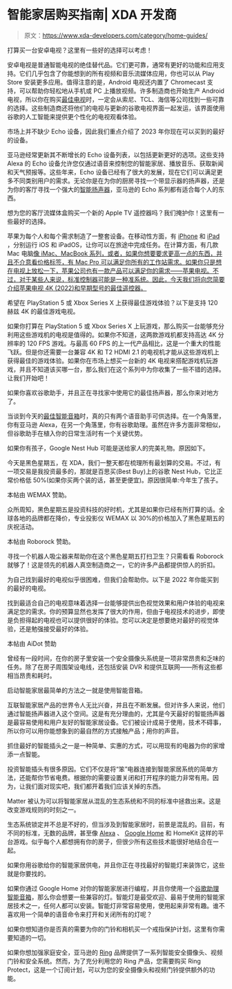 # 智能家居购买指南| XDA 开发商

> 原文：<https://www.xda-developers.com/category/home-guides/>

[](/best-android-tv/)

打算买一台安卓电视？这里有一些好的选择可以考虑！

安卓电视是普通智能电视的绝佳替代品。它们更可靠，通常有更好的功能和应用支持。它们几乎包含了你能想到的所有视频和音乐流媒体应用，你也可以从 Play Store 安装更多应用。值得注意的是，Android 电视还内置了 Chromecast 支持，可以帮助你轻松地从手机或 PC 上播放视频。许多制造商也开始生产 Android 电视，所以你在购买[最佳电视](https://www.xda-developers.com/best-tv/)时，一定会从索尼、TCL、海信等公司找到一些可靠的选择。这些制造商还将他们的电视与更新的谷歌电视界面一起发运，该界面使用谷歌的人工智能来提供更个性化的电视观看体验。

[](/best-amazon-echo-devices/)

市场上并不缺少 Echo 设备，因此我们重点介绍了 2023 年你现在可以买到的最好的设备。

亚马逊经常更新其不断增长的 Echo 设备列表，以包括更新更好的选项。这些支持 Alexa 的 Echo 设备允许您仅通过语音来控制您的智能家居、播放音乐、获取新闻和天气预报等。这些年来，Echo 设备已经有了很大的发展，现在它们可以满足更多不同类别用户的需求。无论你是在为你的厨房寻找一个带显示器的扬声器，还是为你的客厅寻找一个强大的[智能扬声器](http://www.xda-developers.com/best-smart-speakers/)，亚马逊的 Echo 系列都有适合每个人的东西。

[](/best-apple-tv-remotes/)

想为您的客厅流媒体盒购买一个新的 Apple TV 遥控器吗？我们掩护你！这里有一些最好的选择。

苹果为每个人和每个需求制造了一整套设备。在移动性方面，有 [iPhone](https://www.xda-developers.com/best-iphone/) 和 [iPad](https://www.xda-developers.com/best-ipad/) ，分别运行 iOS 和 iPadOS，让你可以在旅途中完成任务。在计算方面，有几款 Mac 电脑[像 iMac、MacBook 系列，或者，如果你想要要求更高一点的东西，并且不介意看价格标签，有 Mac Pro 可以满足你所有的工作站需求。如果你只是想在电视上放松一下，苹果公司也有一款产品可以满足你的需求——苹果电视。不过，对于某些人来说，标准控制器可能是一种准系统。因此，今天我们将向您简要介绍苹果电视 4K (2022)和早期型号的最佳遥控器。](https://www.xda-developers.com/best-macs/)

[](/best-4k-120hz-gaming-tv/)

希望在 PlayStation 5 或 Xbox Series X 上获得最佳游戏体验？以下是支持 120 赫兹 4K 的最佳游戏电视。

如果你打算在 PlayStation 5 或 Xbox Series X 上玩游戏，那么购买一台能够充分利用这些游戏机的电视是值得的。如果你不知道，这两款游戏机都支持高达 4K 分辨率的 120 FPS 游戏。与最高 60 FPS 的上一代产品相比，这是一个重大的性能飞跃。但是你还需要一台兼容 4K 和 T2 HDMI 2.1 的电视机才能从这些游戏机上获得最佳的游戏体验。如果你在市场上想买一台新的 4K 电视来搭配游戏机玩游戏，并且不知道该买哪一台，那么我们在这个系列中为你收集了一些不错的选择。让我们开始吧！

[](/best-google-assistant-speakers/)

如果你喜欢谷歌助手，并且正在寻找家中使用它的最佳扬声器，那么你来对地方了。

当谈到今天的[最佳智能音箱](https://www.xda-developers.com/best-smart-speakers)时，真的只有两个语音助手可供选择。在一个角落里，你有亚马逊 Alexa，在另一个角落里，你有谷歌助理。虽然在许多方面非常相似，但谷歌助手在植入你的日常生活时有一个关键优势。

[](/new-parent-google-nest-hub-black-friday/)

如果你有孩子，Google Nest Hub 可能是送给家人的完美礼物。原因如下。

今天是黑色星期五，在 XDA，我们一整天都在梳理所有最划算的交易。不过，有一项交易是我投资最多的，那就是百思买(Best Buy)上的谷歌 Nest Hub，它比正常价格低 50%(如果你买两个装的话，甚至更便宜)。原因很简单:今年生了孩子。

[](/wemax-nova-4k-ust-projector-black-friday/)

本帖由 WEMAX 赞助。

众所周知，黑色星期五是投资科技的好时机，尤其是如果你已经有所打算的话。全球各地的品牌都在降价，专业投影仪 WEMAX 以 30%的价格加入了黑色星期五的庆祝活动。

[](/roborock-cyber-monday-week-2022/)

本帖由 Roborock 赞助。

寻找一个机器人吸尘器来帮助你在这个黑色星期五打扫卫生？只需看看 Roborock 就够了！这是领先的机器人真空制造商之一，它的许多产品都提供惊人的折扣。

[](/best-tv/)

为自己找到最好的电视似乎很困难，但我们会帮助你。以下是 2022 年你能买到的最好的电视。

找到最适合自己的电视意味着选择一台能够提供出色视觉效果和用户体验的电视来满足您的需求。你的预算显然也发挥了很大的作用，但由于电视技术的进步，即使是负担得起的电视也可以提供很好的体验。您可以决定是想要绝对最好的视觉体验，还是勉强接受最好的体验。

[](/aidot-cloud-service-smart-home-security/)

本帖由 AiDot 赞助

曾经有一段时间，在你的房子里安装一个安全摄像头系统是一项非常昂贵和乏味的任务。除了在房子周围架设电线，还包括安装 DVR 和提供互联网——所有这些都相当昂贵和耗时。

[](/best-smart-speakers/)

启动智能家居最简单的方法之一就是使用智能音箱。

互联智能家居产品的世界令人无比兴奋，并且在不断发展。但对许多人来说，他们通过智能扬声器进入这个空间。这是有充分理由的，尤其是今天最好的智能扬声器是最容易使用和用户友好的智能家居设备。它们被设计成易于使用，技术不碍事，所以你可以用你能想象到的最自然的方式接触产品；用你的声音。

[](/best-google-home-smart-plugs/)

抓住最好的智能插头之一是一种简单、实惠的方式，可以用现有的电器为你的家增添一点智能。

投资智能插头有很多原因。它们不仅是将“笨”电器连接到智能家居系统的简单方法，还能帮你节省电费。根据你的需要设置关闭和打开程序的能力非常有用。因为，让我们面对现实吧，我们都开着我们应该关掉的东西。

[](/matter/)

Matter 被认为可以将智能家居从混乱的生态系统和不同的标准中拯救出来。这是改变游戏规则的时刻之一。

生态系统锁定并不总是不好的，但当涉及到智能家居时，前景是混乱的。目前，有不同的标准，无数的品牌，甚至像 [Alexa](https://www.xda-developers.com/best-alexa-skills/) 、 [Google Home](https://www.xda-developers.com/best-google-home-smart-lights/) 和 HomeKit 这样的平台游戏。似乎每个人都想拥有你的房子，但很少所有这些技术能很好地结合在一起。

[](/best-google-home-smart-lights/)

如果你用谷歌给你的智能家居供电，并且你正在寻找最好的智能灯来装饰它，这些就是你要找的。

如果你通过 Google Home 对你的智能家居进行编程，并且你使用一个[谷歌助理智能音箱](https://www.xda-developers.com/best-google-assistant-speakers/)，那么你会想要一些兼容的灯。智能灯是最受欢迎、最易于使用的智能家居技术之一，任何人都可以安装。智能灯非常容易使用，使用起来非常有趣。谁不喜欢用一个简单的语音命令来打开和关闭所有的灯呢？

[](/do-you-need-ring-protect/)

如果你想知道你是否真的需要为你的门铃和相机买一个戒指保护计划，这里有你需要知道的一切。

如果你想加强家庭安全，亚马逊的 [Ring](https://www.xda-developers.com/ring-doorbell-camera-homekit-support/) 品牌提供了一系列智能安全摄像头、视频门铃和安全系统。然而，为了充分利用您的 Ring 产品，您需要购买 Ring Protect，这是一个订阅计划，可以为您的安全摄像头和视频门铃提供额外的功能。
